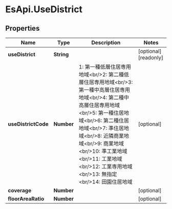 # EsApi.UseDistrict

## Properties

Name | Type | Description | Notes
------------ | ------------- | ------------- | -------------
**useDistrict** | **String** |  | [optional] [readonly] 
**useDistrictCode** | **Number** | 1: 第一種低層住居専用地域&lt;br/&gt;2: 第二種低層住居専用地域&lt;br/&gt;3: 第一種中高層住居専用地域&lt;br/&gt;4: 第二種中高層住居専用地域&lt;br/&gt;5: 第一種住居地域&lt;br/&gt;6: 第二種住居地域&lt;br/&gt;7: 準住居地域&lt;br/&gt;8: 近隣商業地域&lt;br/&gt;9: 商業地域&lt;br/&gt;10: 準工業地域&lt;br/&gt;11: 工業地域&lt;br/&gt;12: 工業専用地域&lt;br/&gt;13: 無指定&lt;br/&gt;14: 田園住居地域 | [optional] 
**coverage** | **Number** |  | [optional] 
**floorAreaRatio** | **Number** |  | [optional] 


